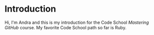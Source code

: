 # Introduction

Hi, I'm Andra and this is my introduction for the Code School _Mastering GitHub_ course.
My favorite Code School path so far is Ruby.
